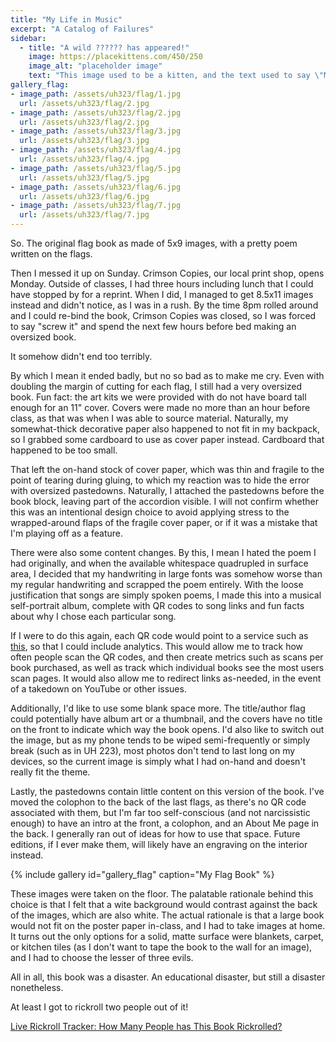 ```yaml
---
title: "My Life in Music"
excerpt: "A Catalog of Failures"
sidebar:
  - title: "A wild ?????? has appeared!"
    image: https://placekittens.com/450/250
    image_alt: "placeholder image"
    text: "This image used to be a kitten, and the text used to say \"Meow\", but then the kitten-generator broke. The image still might be a kitten, but it's no longer a guarantee."
gallery_flag:
- image_path: /assets/uh323/flag/1.jpg
  url: /assets/uh323/flag/2.jpg
- image_path: /assets/uh323/flag/2.jpg
  url: /assets/uh323/flag/2.jpg
- image_path: /assets/uh323/flag/3.jpg
  url: /assets/uh323/flag/3.jpg
- image_path: /assets/uh323/flag/4.jpg
  url: /assets/uh323/flag/4.jpg
- image_path: /assets/uh323/flag/5.jpg
  url: /assets/uh323/flag/5.jpg
- image_path: /assets/uh323/flag/6.jpg
  url: /assets/uh323/flag/6.jpg
- image_path: /assets/uh323/flag/7.jpg
  url: /assets/uh323/flag/7.jpg
---
```


So. The original flag book as made of 5x9 images, with a pretty poem written on the flags.

Then I messed it up on Sunday. Crimson Copies, our local print shop, opens Monday. Outside of classes, I had three hours including lunch that I could have stopped by for a reprint. When I did, I managed to get 8.5x11 images instead and didn't notice, as I was in a rush. By the time 8pm rolled around and I could re-bind the book, Crimson Copies was closed, so I was forced to say "screw it" and spend the next few hours before bed making an oversized book.

It somehow didn't end too terribly.

By which I mean it ended badly, but no so bad as to make me cry. Even with doubling the margin of cutting for each flag, I still had a very oversized book. Fun fact: the art kits we were provided with do not have board tall enough for an 11" cover. Covers were made no more than an hour before class, as that was when I was able to source material. Naturally, my somewhat-thick decorative paper also happened to not fit in my backpack, so I grabbed some cardboard to use as cover paper instead. Cardboard that happened to be too small.

That left the on-hand stock of cover paper, which was thin and fragile to the point of tearing during gluing, to which my reaction was to hide the error with oversized pastedowns. Naturally, I attached the pastedowns before the book block, leaving part of the accordion visible. I will not confirm whether this was an intentional design choice to avoid applying stress to the wrapped-around flaps of the fragile cover paper, or if it was a mistake that I'm playing off as a feature.

There were also some content changes. By this, I mean I hated the poem I had originally, and when the available whitespace quadrupled in surface area, I decided that my handwriting in large fonts was somehow worse than my regular handwriting and scrapped the poem entirely. With the loose justification that songs are simply spoken poems, I made this into a musical self-portrait album, complete with QR codes to song links and fun facts about why I chose each particular song.

If I were to do this again, each QR code would point to a service such as [this](https://www.youtube.com/watch?v=xMHJGd3wwZk), so that I could include analytics. This would allow me to track how often people scan the QR codes, and then create metrics such as scans per book purchased, as well as track which individual books see the most users scan pages. It would also allow me to redirect links as-needed, in the event of a takedown on YouTube or other issues.

Additionally, I'd like to use some blank space more. The title/author flag could potentially have album art or a thumbnail, and the covers have no title on the front to indicate which way the book opens. I'd also like to switch out the image, but as my phone tends to be wiped semi-frequently or simply break (such as in UH 223), most photos don't tend to last long on my devices, so the current image is simply what I had on-hand and doesn't really fit the theme.

Lastly, the pastedowns contain little content on this version of the book. I've moved the colophon to the back of the last flags, as there's no QR code associated with them, but I'm far too self-conscious (and not narcissistic enough) to have an intro at the front, a colophon, and an About Me page in the back. I generally ran out of ideas for how to use that space. Future editions, if I ever make them, will likely have an engraving on the interior instead.

{% include gallery id="gallery_flag" caption="My Flag Book" %}

These images were taken on the floor. The palatable rationale behind this choice is that I felt that a wite background would contrast against the back of the images, which are also white. The actual rationale is that a large book would not fit on the poster paper in-class, and I had to take images at home. It turns out the only options for a solid, matte surface were blankets, carpet, or kitchen tiles (as I don't want to tape the book to the wall for an image), and I had to choose the lesser of three evils.

All in all, this book was a disaster. An educational disaster, but still a disaster nonetheless.

At least I got to rickroll two people out of it!

[Live Rickroll Tracker: How Many People has This Book Rickrolled?](https://www.youtube.com/watch?v=xMHJGd3wwZk)
